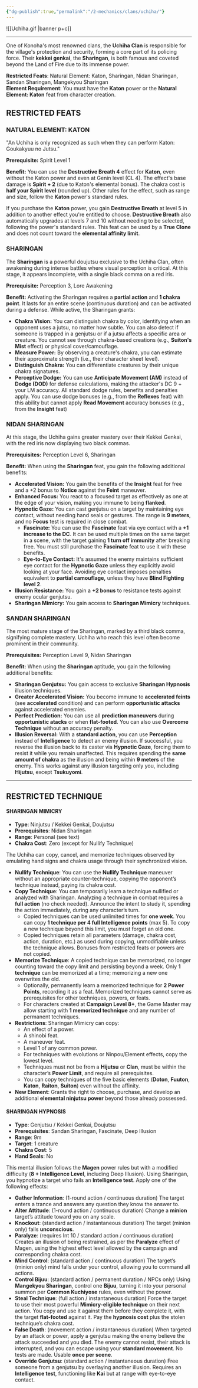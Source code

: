 ```yaml
---
{"dg-publish":true,"permalink":"/2-mechanics/clans/uchiha/"}
---
```


![[Uchiha.gif \|banner p+c]]

---
One of Konoha's most renowned clans, the **Uchiha Clan** is responsible for the village's protection and security, forming a core part of its policing force. Their **kekkei genkai**, the **Sharingan**, is both famous and coveted beyond the Land of Fire due to its immense power.

**Restricted Feats**: Natural Element: Katon, Sharingan, Nidan Sharingan, Sandan Sharingan, Mangekyou Sharingan  
**Element Requirement**: You must have the **Katon** power or the **Natural Element: Katon** feat from character creation.

## RESTRICTED FEATS

### NATURAL ELEMENT: KATON
"An Uchiha is only recognized as such when they can perform Katon: Goukakyuu no Jutsu."

**Prerequisite:** Spirit Level 1

**Benefit:** You can use the **Destructive Breath 4** effect for **Katon**, even without the Katon power and even at Genin level (CL 4). The effect's base damage is **Spirit + 2** (due to Katon's elemental bonus). The chakra cost is **half your Spirit level** (rounded up). Other rules for the effect, such as range and size, follow the **Katon** power's standard rules.

If you purchase the **Katon** power, you gain **Destructive Breath** at level 5 in addition to another effect you're entitled to choose. **Destructive Breath** also automatically upgrades at levels 7 and 10 without needing to be selected, following the power's standard rules. This feat can be used by a **True Clone** and does not count toward the **elemental affinity limit**.

### SHARINGAN
The **Sharingan** is a powerful doujutsu exclusive to the Uchiha Clan, often awakening during intense battles where visual perception is critical. At this stage, it appears incomplete, with a single black comma on a red iris.

**Prerequisite:** Perception 3, Lore Awakening

**Benefit:** Activating the Sharingan requires a **partial action** and **1 chakra point**. It lasts for an entire scene (continuous duration) and can be activated during a defense. While active, the Sharingan grants:
- **Chakra Vision:** You can distinguish chakra by color, identifying when an opponent uses a jutsu, no matter how subtle. You can also detect if someone is trapped in a genjutsu or if a jutsu affects a specific area or creature. You cannot see through chakra-based creations (e.g., **Suiton's Mist** effect) or physical cover/camouflage.
- **Measure Power:** By observing a creature's chakra, you can estimate their approximate strength (i.e., their character sheet level).
- **Distinguish Chakra:** You can differentiate creatures by their unique chakra signatures.
- **Perceptive Dodge:** You can use **Anticipate Movement (AM)** instead of **Dodge (DOD)** for defense calculations, making the attacker's DC 9 + your LM accuracy. All standard dodge rules, benefits and penalties apply. You can use dodge bonuses (e.g., from the **Reflexes** feat) with this ability but cannot apply **Read Movement** accuracy bonuses (e.g., from the **Insight** feat)

### NIDAN SHARINGAN
At this stage, the Uchiha gains greater mastery over their Kekkei Genkai, with the red iris now displaying two black commas.

**Prerequisites:** Perception Level 6, Sharingan

**Benefit:** When using the **Sharingan** feat, you gain the following additional benefits:
- **Accelerated Vision:** You gain the benefits of the **Insight** feat for free and a +2 bonus to **Notice** against the **Feint** maneuver.
- **Enhanced Focus:** You react to a focused target as effectively as one at the edge of your vision, making you immune to being **flanked**.
- **Hypnotic Gaze:** You can cast genjutsu on a target by maintaining eye contact, without needing hand seals or gestures. The range is **9 meters**, and no **Focus** test is required in close combat.
	- **Fascinate:** You can use the **Fascinate** feat via eye contact with a **+1 increase to the DC**. It can be used multiple times on the same target in a scene, with the target gaining **1 turn off immunity** after breaking free. You must still purchase the **Fascinate** feat to use it with these benefits.
	- **Eye-to-Eye Contact:** It's assumed the enemy maintains sufficient eye contact for the **Hypnotic Gaze** unless they explicitly avoid looking at your face. Avoiding eye contact imposes penalties equivalent to **partial camouflage,** unless they have **Blind Fighting level 2**.
- **Illusion Resistance:** You gain a **+2 bonus** to resistance tests against enemy ocular genjutsu.
- **Sharingan Mimicry:** You gain access to **Sharingan Mimicry** techniques.

### SANDAN SHARINGAN
The most mature stage of the Sharingan, marked by a third black comma, signifying complete mastery. Uchiha who reach this level often become prominent in their community.

**Prerequisites:** Perception Level 9, Nidan Sharingan

**Benefit:** When using the **Sharingan** aptitude, you gain the following additional benefits:
- **Sharingan Genjutsu:** You gain access to exclusive **Sharingan Hypnosis** illusion techniques.
- **Greater Accelerated Vision:** You become immune to **accelerated feints** (see **accelerated** condition) and can perform **opportunistic attacks** against accelerated enemies.
- **Perfect Prediction:** You can use all **prediction maneuvers** during **opportunistic atacks** or when **flat-footed**. You can also use **Overcome Technique** without an accuracy penalty.
- **Illusion Reversal:** With a **standard action**, you can use **Perception** instead of **Intelligence** to detect an enemy illusion. If successful, you reverse the illusion back to its caster via **Hypnotic Gaze**, forcing them to resist it while you remain unaffected. This requires spending the **same amount of chakra** as the illusion and being within **9 meters** of the enemy. This works against any illusion targeting only you, including **Hijutsu**, except **Tsukuyomi**.

---
## RESTRICTED TECHNIQUE

#### SHARINGAN MIMICRY

- **Type**: Ninjutsu / Kekkei Genkai, Doujutsu
- **Prerequisites**: Nidan Sharingan
- **Range**: Personal (see text)
- **Chakra Cost**: Zero (except for Nullify Technique)

The Uchiha can copy, cancel, and memorize techniques observed by emulating hand signs and chakra usage through their synchronized vision.

- **Nullify Technique**: You can use the **Nullify Technique** maneuver without an appropriate counter-technique, copying the opponent’s technique instead, paying its chakra cost.
- **Copy Technique**: You can temporarily learn a technique nullified or analyzed with Sharingan. Analyzing a technique in combat requires a **full action** (no check needed). Announce the intent to study it, spending the action immediately, during any character’s turn.
    - Copied techniques can be used unlimited times for **one week**. You can copy **1 technique per 4 full Intelligence points** (max 5). To copy a new technique beyond this limit, you must forget an old one.
    - Copied techniques retain all parameters (damage, chakra cost, action, duration, etc.) as used during copying, unmodifiable unless the technique allows. Bonuses from restricted feats or powers are not copied.
- **Memorize Technique**: A copied technique can be memorized, no longer counting toward the copy limit and persisting beyond a week. Only **1 technique** can be memorized at a time; memorizing a new one overwrites the old.
    - Optionally, permanently learn a memorized technique for **2 Power Points**, recording it as a feat. Memorized techniques cannot serve as prerequisites for other techniques, powers, or feats.
    - For characters created at **Campaign Level 8+**, the Game Master may allow starting with **1 memorized technique** and any number of permanent techniques.
- **Restrictions**: Sharingan Mimicry can copy:
    - An effect of a power.
    - A shinobi feat.
    - A maneuver feat.
    - Level 1 of any common power.
    - For techniques with evolutions or Ninpou/Element effects, copy the lowest level.
    - Techniques must not be from a **Hijutsu** or **Clan**, must be within the character’s **Power Limit**, and require all prerequisites.
    - You can copy techniques of the five basic elements (**Doton**, **Fuuton**, **Katon**, **Raiton**, **Suiton**) even without the affinity.
- **New Element**: Grants the right to choose, purchase, and develop an additional **elemental ninjutsu power** beyond those already possessed.

#### SHARINGAN HYPNOSIS

- **Type**: Genjutsu / Kekkei Genkai, Doujutsu
- **Prerequisites**: Sandan Sharingan, Fascinate, Deep Illusion
- **Range**: 9m
- **Target**: 1 creature
- **Chakra Cost**: 5
- **Hand Seals**: No

This mental illusion follows the **Magen** power rules but with a modified difficulty (**8 + Intelligence Level**, including Deep Illusion). Using Sharingan, you hypnotize a target who fails an **Intelligence test**. Apply one of the following effects:

- **Gather Information**: (1-round action / continuous duration) The target enters a trance and answers any question they know the answer to.
- **Alter Attitude**: (1-round action / continuous duration) Change a **minion** target’s attitude toward you on any scale.
- **Knockout**: (standard action / instantaneous duration) The target (minion only) falls **unconscious**.
- **Paralyze**: (requires Int 10 / standard action / continuous duration) Creates an illusion of being restrained, as per the **Paralyze** effect of Magen, using the highest effect level allowed by the campaign and corresponding chakra cost.
- **Mind Control**: (standard action / continuous duration) The target’s (minion only) mind falls under your control, allowing you to command all actions.
- **Control Bijuu**: (standard action / permanent duration / NPCs only) Using **Mangekyou Sharingan**, control one **Bijuu**, turning it into your personal summon per **Common Kuchiyose** rules, even without the power.
- **Steal Technique**: (full action / instantaneous duration) Force the target to use their most powerful **Mimicry-eligible technique** on their next action. You copy and use it against them before they complete it, with the target **flat-footed** against it. Pay the **hypnosis cost** plus the stolen technique’s chakra cost.
- **False Death**: (movement action / instantaneous duration) When targeted by an attack or power, apply a genjutsu making the enemy believe the attack succeeded and you died. The enemy cannot resist, their attack is interrupted, and you can escape using your **standard movement**. No tests are made. Usable **once per scene**.
- **Override Genjutsu**: (standard action / instantaneous duration) Free someone from a genjutsu by overlaying another illusion. Requires an **Intelligence test**, functioning like **Kai** but at range with eye-to-eye contact.